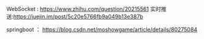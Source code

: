 WebSocket : https://www.zhihu.com/question/20215561
实时推送:https://juejin.im/post/5c20e5766fb9a049b13e387b

springboot  ：  https://blog.csdn.net/moshowgame/article/details/80275084